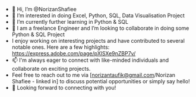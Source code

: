 - 👋 Hi, I’m @NorizanShafiee
- 👀 I’m interested in doing Excel, Python, SQL, Data Visualisation Project
- 🌱 I’m currently further learning in Python & SQL
- 💞️ I am a freelance Engineer and I’m looking to collaborate in doing some Python & SQL Project
-  I enjoy working on interesting projects and have contributed to several notable ones. Here are a few highlights:
  https://express.adobe.com/page/pXlSXe9nZBP7v/
- 📫 I'm always eager to connect with like-minded individuals and collaborate on exciting projects.
-  Feel free to reach out to me via [norizantaufik@gmail.com/Norizan Shafiee - linked in] to discuss potential opportunities or simply say hello!
- 💞️ Looking forward to connecting with you!


<!---
zanpiee/zanpiee is a ✨ special ✨ repository because its `README.md` (this file) appears on your GitHub profile.
You can click the Preview link to take a look at your changes.
--->
